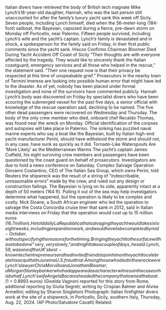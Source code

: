 Italian divers have retrieved the body of British tech magnate Mike Lynch’s18-year-old daughter, Hannah, who was the last person still unaccounted for after the family’s luxury yacht sank this week off Sicily.
Seven people, including Lynch himself, died when the 56-meter-long (184-foot) sailboat, the Bayesian, capsized during a fierce, pre-dawn storm on Monday off Porticello, near Palermo. Fifteen people survived, including Lynch’s wife and the yacht’s captain.
Lynch’s family is devastated and in shock, a spokesperson for the family said on Friday, in their first public comments since the yacht sank.
Hiscox Confirms Chairman Bloomer Died During Yacht Accident Off Coast of Sicily
“Their thoughts are with everyone affected by the tragedy. They would like to sincerely thank the Italian coastguard, emergency services and all those who helped in the rescue,” the statement said.
“Their one request now is that their privacy be respected at this time of unspeakable grief.”
Prosecutors in the nearby town of Termini Imerese are looking into possible human error that might have led to the disaster. As of yet, nobody has been placed under formal investigation and none of the survivors have commented publicly.
Hannah Lynch’s body was discovered on Friday by specialist divers who have been scouring the submerged vessel for the past five days, a senior official with knowledge of the rescue operation said, declining to be named.
The five other dead passengers were recovered on Wednesday and Thursday. The body of the only crew member who died, onboard chef Recaldo Thomas, was found near the wreck on Monday.
Official identification of the corpses and autopsies will take place in Palermo.
The sinking has puzzled naval marine experts who say a boat like the Bayesian, built by Italian high-end yacht manufacturer Perini, should have withstood the storm and should not, in any case, have sunk as quickly as it did.
Tornado-Like Waterspouts Are ‘More Likely’ as the Mediterranean Warms
The yacht’s captain James Cutfield, his eight surviving crew members and passengers have been questioned by the coast guard on behalf of prosecutors. Investigators are due to hold a news conference on Saturday.
Complex Salvage Operation
Giovanni Costantino, CEO of The Italian Sea Group, which owns Perini, told Reuters the shipwreck was the result of a string of “indescribable, unreasonable errors” made by the crew, and ruled out any design or construction failings.
The Bayesian is lying on its side, apparently intact at a depth of 50 meters (164 ft). Pulling it out of the sea may help investigators determine what happened, but the operation is likely to be complex and costly.
Nick Sloane, a South African engineer who led the operation to salvage the Costa Concordia cruise liner that sank in 2012, said in Italian media interviews on Friday that the operation would cost up to 15 million euros ($16.7 million).
He told daily La Repubblica that salvaging the yacht would take six to eight weeks, including preparation work, and would have to be completed by mid-October, without specifying the reasons for the timing.
Bringing the yacht to the surface will have to be done “very, very slowly,” and might take a couple of days, he said.
Lynch, 59, was one of the UK’s best-known tech entrepreneurs and had invited friends to join him on the yacht to celebrate his acquittal in June in a U.S. fraud trial.
Among those who died in the wreck were Lynch’s lawyer Chris Morvillo and Jonathan Bloomer, a Morgan Stanley banker who had appeared as a character witness in the case on his behalf.
Lynch’s wife Angela Bacares headed the company that owned the boat.
($1 = 0.8993 euros)
(Giselda Vagnoni reported for this story from Rome, additional reporting by Giulia Segreti; writing by Crispian Balmer and Alvise Armellini; editing by Sharon Singleton)
Photograph: Italian firefighter divers work at the site of a shipwreck, in Porticello, Sicily, southern Italy, Thursday, Aug. 22, 2024. (AP Photo/Salvatore Cavalli)
Related: